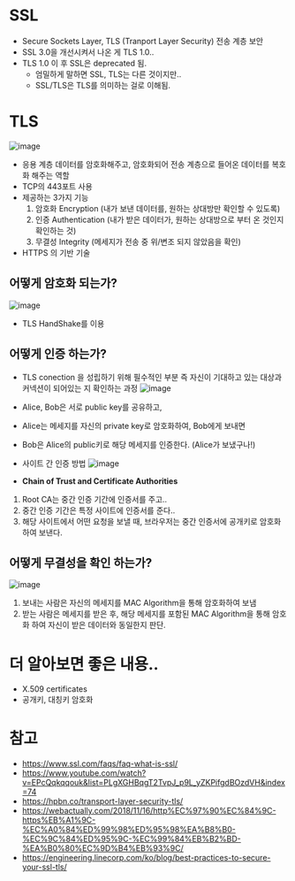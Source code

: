 # SSL
- Secure Sockets Layer, TLS (Tranport Layer Security) 전송 계층 보안
- SSL 3.0을 개선시켜서 나온 게 TLS 1.0..
- TLS 1.0 이 후 SSL은 deprecated 됨.
    - 엄밀하게 말하면 SSL, TLS는 다른 것이지만..
    - SSL/TLS은 TLS를 의미하는 걸로 이해됨.

# TLS
![image](https://user-images.githubusercontent.com/22140570/116811965-26833600-ab87-11eb-9847-004fb1385b24.png)
- 응용 계층 데이터를 암호화해주고, 암호화되어 전송 계층으로 들어온 데이터를 복호화 해주는 역할
- TCP의 443포트 사용
- 제공하는 3가지 기능
    1. 암호화 Encryption (내가 보낸 데이터를, 원하는 상대방만 확인할 수 있도록)
    2. 인증 Authentication (내가 받은 데이터가, 원하는 상대방으로 부터 온 것인지 확인하는 것)
    3. 무결성 Integrity (메세지가 전송 중 위/변조 되지 않았음을 확인)
- HTTPS 의 기반 기술

## 어떻게 암호화 되는가?
![image](https://user-images.githubusercontent.com/22140570/116811987-44e93180-ab87-11eb-8d2a-1c08685f9dad.png)
- TLS HandShake를 이용


## 어떻게 인증 하는가?
- TLS conection 을 성립하기 위해 필수적인 부분 
    즉 자신이 기대하고 있는 대상과 커넥션이 되어있는 지 확인하는 과정
![image](https://user-images.githubusercontent.com/22140570/116813385-816c5b80-ab8e-11eb-90d8-5326a3e293f2.png)
- Alice, Bob은 서로 public key를 공유하고,
- Alice는 메세지를 자신의 private key로 암호화하여, Bob에게 보내면
- Bob은 Alice의 public키로 해당 메세지를 인증한다. (Alice가 보냈구나!)

- 사이트 간 인증 방법
![image](https://user-images.githubusercontent.com/22140570/116813054-d7d89a80-ab8c-11eb-9343-fa1de8c5f85b.png)
- **Chain of Trust and Certificate Authorities**
1. Root CA는 중간 인증 기간에 인증서를 주고..
2. 중간 인증 기간은 특정 사이트에 인증서를 준다..
3. 해당 사이트에서 어떤 요청을 보낼 때, 브라우저는 중간 인증서에 공개키로 암호화하여 보낸다.

## 어떻게 무결성을 확인 하는가?
![image](https://user-images.githubusercontent.com/22140570/116811906-b8d70a00-ab86-11eb-8b23-cf2afe2f5209.png)
1. 보내는 사람은 자신의 메세지를 MAC Algorithm을 통해 암호화하여 보냄
2. 받는 사람은 메세지를 받은 후, 해당 메세지를 포함된 MAC Algorithm을 통해 암호화 하여 자신이 받은 데이터와 동일한지 판단.

# 더 알아보면 좋은 내용..
 - X.509 certificates
 - 공개키, 대칭키 암호화

# 참고
- https://www.ssl.com/faqs/faq-what-is-ssl/
- https://www.youtube.com/watch?v=EPcQqkqqouk&list=PLgXGHBqgT2TvpJ_p9L_yZKPifgdBOzdVH&index=74
- https://hpbn.co/transport-layer-security-tls/
- https://webactually.com/2018/11/16/http%EC%97%90%EC%84%9C-https%EB%A1%9C-%EC%A0%84%ED%99%98%ED%95%98%EA%B8%B0-%EC%9C%84%ED%95%9C-%EC%99%84%EB%B2%BD-%EA%B0%80%EC%9D%B4%EB%93%9C/
- https://engineering.linecorp.com/ko/blog/best-practices-to-secure-your-ssl-tls/ 